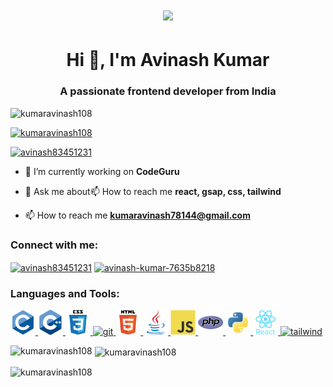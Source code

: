 <h1 align="center">
 <img src="https://imgs.search.brave.com/zaXc-jooSczkLdNceV8ZHpS0GhCs93VBkWthasyMOHo/rs:fit:860:0:0/g:ce/aHR0cHM6Ly9naWZk/Yi5jb20vaW1hZ2Vz/L2hpZ2gvaGVsbG8t/Y3V0ZS1kYW5jZS1l/OGk3MGh6ZDEwNjVi/cTlyLmdpZg.gif" />
</h1>
<h1 align="center">Hi 👋, I'm Avinash Kumar</h1>
<h3 align="center">A passionate frontend developer from India</h3>
 <img src="https://imgs.search.brave.com/uGBeRwzhbiOphYDvGkQnCQYYApKyDw1OrDHAZ44cF9Y/rs:fit:860:0:0/g:ce/aHR0cHM6Ly9naWZk/Yi5jb20vaW1hZ2Vz/L2hpZ2gvYW5pbWF0/ZWQtbWFuLWNvbXB1/dGVyLWNvZGluZy1u/YWU2bWVjMzc4bHNn/MWkzLmdpZg.gif" alt="" width="400" align="right" />

<p align="left"> <img src="https://komarev.com/ghpvc/?username=kumaravinash108&label=Profile%20views&color=0e75b6&style=flat" alt="kumaravinash108" /> </p>

<p align="left"> <a href="https://github.com/ryo-ma/github-profile-trophy"><img src="https://github-profile-trophy.vercel.app/?username=kumaravinash108" alt="kumaravinash108" /></a> </p>

<p align="left"> <a href="https://twitter.com/avinash83451231" target="blank"><img src="https://img.shields.io/twitter/follow/avinash83451231?logo=twitter&style=for-the-badge" alt="avinash83451231" /></a> </p>

- 🔭 I’m currently working on **CodeGuru**

- 💬 Ask me about📫 How to reach me **react, gsap, css, tailwind**

- 📫 How to reach me **kumaravinash78144@gmail.com**

<h3 align="left">Connect with me:</h3>
<p align="left">
<a href="https://twitter.com/avinash83451231" target="blank"><img align="center" src="https://raw.githubusercontent.com/rahuldkjain/github-profile-readme-generator/master/src/images/icons/Social/twitter.svg" alt="avinash83451231" height="30" width="40" /></a>
<a href="https://linkedin.com/in/avinash-kumar-7635b8218" target="blank"><img align="center" src="https://raw.githubusercontent.com/rahuldkjain/github-profile-readme-generator/master/src/images/icons/Social/linked-in-alt.svg" alt="avinash-kumar-7635b8218" height="30" width="40" /></a>
</p>

<h3 align="left">Languages and Tools:</h3>
<p align="left"> <a href="https://www.cprogramming.com/" target="_blank" rel="noreferrer"> <img src="https://raw.githubusercontent.com/devicons/devicon/master/icons/c/c-original.svg" alt="c" width="40" height="40"/> </a> <a href="https://www.w3schools.com/cpp/" target="_blank" rel="noreferrer"> <img src="https://raw.githubusercontent.com/devicons/devicon/master/icons/cplusplus/cplusplus-original.svg" alt="cplusplus" width="40" height="40"/> </a> <a href="https://www.w3schools.com/css/" target="_blank" rel="noreferrer"> <img src="https://raw.githubusercontent.com/devicons/devicon/master/icons/css3/css3-original-wordmark.svg" alt="css3" width="40" height="40"/> </a> <a href="https://git-scm.com/" target="_blank" rel="noreferrer"> <img src="https://www.vectorlogo.zone/logos/git-scm/git-scm-icon.svg" alt="git" width="40" height="40"/> </a> <a href="https://www.w3.org/html/" target="_blank" rel="noreferrer"> <img src="https://raw.githubusercontent.com/devicons/devicon/master/icons/html5/html5-original-wordmark.svg" alt="html5" width="40" height="40"/> </a> <a href="https://www.java.com" target="_blank" rel="noreferrer"> <img src="https://raw.githubusercontent.com/devicons/devicon/master/icons/java/java-original.svg" alt="java" width="40" height="40"/> </a> <a href="https://developer.mozilla.org/en-US/docs/Web/JavaScript" target="_blank" rel="noreferrer"> <img src="https://raw.githubusercontent.com/devicons/devicon/master/icons/javascript/javascript-original.svg" alt="javascript" width="40" height="40"/> </a> <a href="https://www.php.net" target="_blank" rel="noreferrer"> <img src="https://raw.githubusercontent.com/devicons/devicon/master/icons/php/php-original.svg" alt="php" width="40" height="40"/> </a> <a href="https://www.python.org" target="_blank" rel="noreferrer"> <img src="https://raw.githubusercontent.com/devicons/devicon/master/icons/python/python-original.svg" alt="python" width="40" height="40"/> </a> <a href="https://reactjs.org/" target="_blank" rel="noreferrer"> <img src="https://raw.githubusercontent.com/devicons/devicon/master/icons/react/react-original-wordmark.svg" alt="react" width="40" height="40"/> </a> <a href="https://tailwindcss.com/" target="_blank" rel="noreferrer"> <img src="https://www.vectorlogo.zone/logos/tailwindcss/tailwindcss-icon.svg" alt="tailwind" width="40" height="40"/> </a> </p>

<p><img align="left" src="https://github-readme-stats.vercel.app/api/top-langs?username=kumaravinash108&show_icons=true&locale=en&layout=compact" alt="kumaravinash108" /></p>

<p>&nbsp;<img align="center" src="https://github-readme-stats.vercel.app/api?username=kumaravinash108&show_icons=true&locale=en" alt="kumaravinash108" /></p>

<p><img align="center" src="https://github-readme-streak-stats.herokuapp.com/?user=kumaravinash108&" alt="kumaravinash108" /></p>

